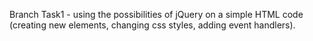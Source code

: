 Branch Task1 - using the possibilities of jQuery on a simple HTML code (creating new elements, changing css styles, adding event handlers).
